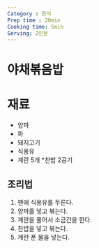 ```yaml
---
Category : 한식
Prep time : 20min
Cooking time: 5min
Serving: 2인분
---
```


# 야채볶음밥

# 재료
* 양파
* 파
* 돼지고기
* 식용유
* 계란 5개
*찬밥 2공기

## 조리법
1. 팬에 식용유를 두른다.
2. 양파를 넣고 볶는다.
3. 계란을 풀어서 소금간을 한다.
4. 찬밥을 넣고 볶는다.
5. 계란 푼 물을 넣는다.